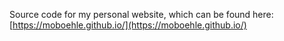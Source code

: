 Source code for my personal website, which can be found here: [https://moboehle.github.io/](https://moboehle.github.io/)
